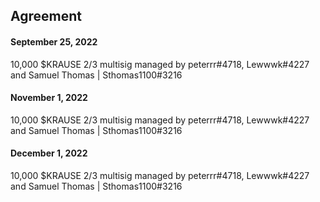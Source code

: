 ## Agreement

#### September 25, 2022

10,000 $KRAUSE
2/3 multisig managed by peterrr#4718, Lewwwk#4227 and Samuel Thomas | Sthomas1100#3216

#### November 1, 2022

10,000 $KRAUSE
2/3 multisig managed by peterrr#4718, Lewwwk#4227 and Samuel Thomas | Sthomas1100#3216

#### December 1, 2022

10,000 $KRAUSE
2/3 multisig managed by peterrr#4718, Lewwwk#4227 and Samuel Thomas | Sthomas1100#3216